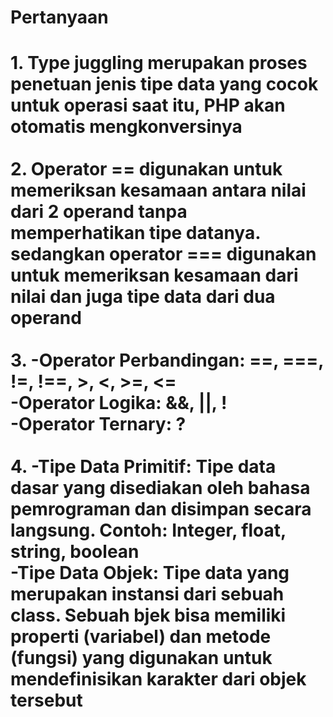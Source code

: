 <h1>Pertanyaan<h1>

<p>1. Type juggling merupakan proses penetuan jenis tipe data yang cocok untuk operasi saat itu, PHP akan otomatis mengkonversinya <br><br>
2. Operator == digunakan untuk memeriksan kesamaan antara nilai dari 2 operand tanpa memperhatikan tipe datanya. sedangkan operator === digunakan untuk memeriksan kesamaan dari nilai dan juga tipe data dari dua operand<br><br>
3. -Operator Perbandingan: ==, ===, !=, !==, >, <, >=, <=<br>
   -Operator Logika: &&, ||, !<br>
   -Operator Ternary: ?<br><br>
4. -Tipe Data Primitif: Tipe data dasar yang disediakan oleh bahasa pemrograman dan disimpan secara langsung. Contoh: Integer, float, string, boolean<br>
-Tipe Data Objek: Tipe data yang merupakan instansi dari sebuah class. Sebuah bjek bisa memiliki properti (variabel) dan metode (fungsi) yang digunakan untuk mendefinisikan karakter dari objek tersebut<p>





